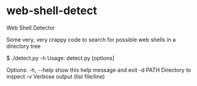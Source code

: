 web-shell-detect
================

Web Shell Detector

Some very, very crappy code to search for possible web shells in a directory tree

$ ./detect.py -h
Usage: detect.py [options]

Options:
  -h, --help  show this help message and exit
  -d PATH     Directory to inspect
  -v          Verbose output (list file/line)

